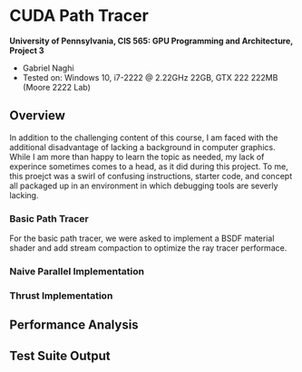 CUDA Path Tracer
================

**University of Pennsylvania, CIS 565: GPU Programming and Architecture, Project 3**

* Gabriel Naghi
* Tested on: Windows 10, i7-2222 @ 2.22GHz 22GB, GTX 222 222MB (Moore 2222 Lab)

## Overview

In addition to the challenging content of this course, I am faced with the additional disadvantage of lacking a background in computer graphics. While I am more than happy to learn the topic as needed, my lack of experince sometimes comes to a head, as it did during this project. To me, this proejct was a swirl of confusing instructions, starter code, and concept all packaged up in an environment in which debugging tools are severly lacking. 

### Basic Path Tracer

For the basic path tracer, we were asked to implement a BSDF material shader and add stream compaction to optimize the ray tracer performace. 


### Naive Parallel Implementation


### Thrust Implementation 


## Performance Analysis


## Test Suite Output
